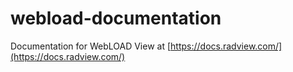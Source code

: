 # webload-documentation
Documentation for WebLOAD
View at [https://docs.radview.com/](https://docs.radview.com/)
